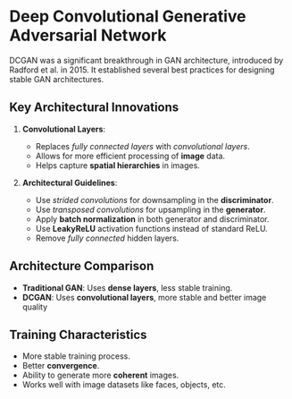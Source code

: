 # Deep Convolutional Generative Adversarial Network

DCGAN was a significant breakthrough in GAN architecture, introduced by Radford et al. in 2015. It established several best practices for designing stable GAN architectures.
## Key Architectural Innovations

1. **Convolutional Layers**:

    - Replaces *fully connected layers* with *convolutional layers*.
    - Allows for more efficient processing of **image** data.
    - Helps capture **spatial hierarchies** in images.

2. **Architectural Guidelines**:

    - Use *strided convolutions* for downsampling in the **discriminator**.
    - Use *transposed convolutions* for upsampling in the **generator**.
    - Apply **batch normalization** in both generator and discriminator.
    - Use **LeakyReLU** activation functions instead of standard ReLU.
    - Remove *fully connected* hidden layers.



## Architecture Comparison

 - **Traditional GAN**: Uses **dense layers**, less stable training.
 - **DCGAN**: Uses **convolutional layers**, more stable and better image quality

## Training Characteristics

 - More stable training process.
 - Better **convergence**.
 - Ability to generate more **coherent** images.
 - Works well with image datasets like faces, objects, etc.